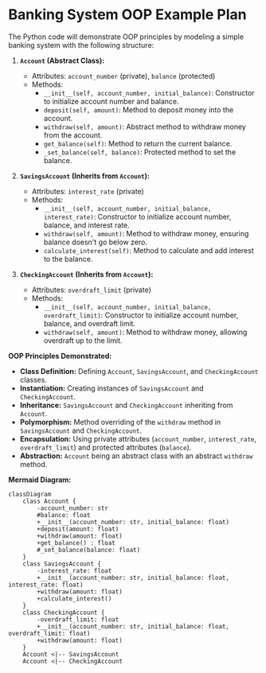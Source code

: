 # Banking System OOP Example Plan

The Python code will demonstrate OOP principles by modeling a simple banking system with the following structure:

1.  **`Account` (Abstract Class):**
    *   Attributes: `account_number` (private), `balance` (protected)
    *   Methods:
        *   `__init__(self, account_number, initial_balance)`: Constructor to initialize account number and balance.
        *   `deposit(self, amount)`: Method to deposit money into the account.
        *   `withdraw(self, amount)`: Abstract method to withdraw money from the account.
        *   `get_balance(self)`: Method to return the current balance.
        *   `_set_balance(self, balance)`: Protected method to set the balance.

2.  **`SavingsAccount` (Inherits from `Account`):**
    *   Attributes: `interest_rate` (private)
    *   Methods:
        *   `__init__(self, account_number, initial_balance, interest_rate)`: Constructor to initialize account number, balance, and interest rate.
        *   `withdraw(self, amount)`: Method to withdraw money, ensuring balance doesn't go below zero.
        *   `calculate_interest(self)`: Method to calculate and add interest to the balance.

3.  **`CheckingAccount` (Inherits from `Account`):**
    *   Attributes: `overdraft_limit` (private)
    *   Methods:
        *   `__init__(self, account_number, initial_balance, overdraft_limit)`: Constructor to initialize account number, balance, and overdraft limit.
        *   `withdraw(self, amount)`: Method to withdraw money, allowing overdraft up to the limit.

**OOP Principles Demonstrated:**

*   **Class Definition:** Defining `Account`, `SavingsAccount`, and `CheckingAccount` classes.
*   **Instantiation:** Creating instances of `SavingsAccount` and `CheckingAccount`.
*   **Inheritance:** `SavingsAccount` and `CheckingAccount` inheriting from `Account`.
*   **Polymorphism:** Method overriding of the `withdraw` method in `SavingsAccount` and `CheckingAccount`.
*   **Encapsulation:** Using private attributes (`account_number`, `interest_rate`, `overdraft_limit`) and protected attributes (`balance`).
*   **Abstraction:** `Account` being an abstract class with an abstract `withdraw` method.

**Mermaid Diagram:**

```mermaid
classDiagram
    class Account {
        -account_number: str
        #balance: float
        +__init__(account_number: str, initial_balance: float)
        +deposit(amount: float)
        +withdraw(amount: float)
        +get_balance() : float
        #_set_balance(balance: float)
    }
    class SavingsAccount {
        -interest_rate: float
        +__init__(account_number: str, initial_balance: float, interest_rate: float)
        +withdraw(amount: float)
        +calculate_interest()
    }
    class CheckingAccount {
        -overdraft_limit: float
        +__init__(account_number: str, initial_balance: float, overdraft_limit: float)
        +withdraw(amount: float)
    }
    Account <|-- SavingsAccount
    Account <|-- CheckingAccount